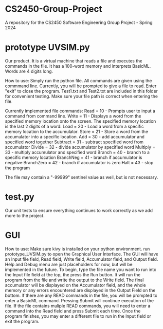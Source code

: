# CS2450-Group-Project
A repository for the CS2450 Software Engineering Group Project - Spring 2024

# prototype UVSIM.py
Our product. It is a virtual machine that reads a file and executes the commands in the file. It has a 100-word memory and interprets BasicML. Words are 4 digits long.

How to use: 
Simply run the python file. All commands are given using the commmand line. Currently, you will be prompted to give a file to read. Enter "exit" to close the program. Test1.txt and Test2.txt are included in this folder for convenient testing. Make sure your file path is correct when entering the file. 

Currently implemented file commands:
Read = 10 - Prompts user to input a command from command line.
Write = 11 - Displays a word from the specified memory location onto the screen. The specified memory location is the last 2 digits of a word.
Load = 20 - Load a word from a specific memory location to the accumulator.
Store = 21 - Store a word from the accumulator into a specific location. 
Add = 30 - add accumulator and specified word together
Subtract = 31 - subtract specified word from accumulator
Divide = 32 - divide accumulator by specified word
Multiply = 33 - multiply accumulator and specified word
Branch = 40 - branch to a specific memory location
BranchNeg = 41 - branch if accumulator is negative
BranchZero = 42 - branch if accumulator is zero
Halt = 43 - stop the program

The file may contain a "-99999" sentinel value as well, but is not necessary. 

# test.py
Our unit tests to ensure everything continues to work correctly as we add more to the project.

# GUI
How to use: 
Make sure kivy is installed on your python environment. 
run prototype_UVSIM.py to open the Graphical User Interface.
The GUI will have an Input file field, Read field, Write field, Accumulator field, and Output field. Help and Debug menu are just placeholders for now, but will be implemented in the future. 
To begin, type the file name you want to run into the Input file field at the top, the press the Run button. It will run the program from the file and write the output to the Write field. The final accumulator will be displayed on the Accumulator field, and the whole memory or any errors encountered are displayed in the Output Field on the bottom. 
If there are any READ commands in the file, you will be prompted to enter a BasicML command. Pressing Submit will continue execution of the file. 
If the file contains muliple READ commands, you will need to enter a command into the Read field and press Submit each time. 
Once the program finishes, you may enter a different file to run in the Input field or exit the program.
